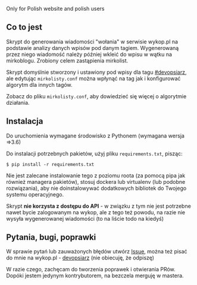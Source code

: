 Only for Polish website and polish users

## Co to jest

Skrypt do generowania wiadomości "wołania" w serwisie wykop.pl na podstawie analizy danych wpisów 
pod danym tagiem. Wygenerowaną przez niego wiadomość należy później wkleić do wpisu w wątku na mirkoblogu.
Zrobiony celem zastąpienia mirkolist.

Skrypt domyślnie stworzony i ustawiony pod wpisy dla tagu [#devopsiarz](https://www.wykop.pl/tag/devopsiarz/), 
ale edytując `mirkolisty.conf` można wpłynąć na tag jak i konfigurować algorytm dla innych tagów.

Zobacz do pliku `mirkolisty.conf`, aby dowiedzieć się więcej o algorytmie działania.

## Instalacja

Do uruchomienia wymagane środowisko z Pythonem (wymagana wersja =>3.6)

Do instalacji potrzebnych pakietów, użyj pliku `requirements.txt`, pisząc:
 
`$ pip install -r requirements.txt` 

Nie jest zalecane instalowanie tego z poziomu roota (za pomocą pipa jak również managera pakietów), 
stosuj dockera lub virtualenv (lub podobne rozwiązania), aby nie doinstalowywać dodatkowych bibliotek 
do Twojego systemu operacyjnego.

Skrypt **nie korzysta z dostępu do API** - w związku z tym nie jest potrzebne nawet bycie zalogowanym 
na wykop, ale z tego też powodu, na razie nie wysyła wygenerowanej wiadomości (to na liście todo na kiedyś)



## Pytania, bugi, poprawki

W sprawie pytań lub zauważonych błędów utwórz [Issue](https://github.com/mateusz-szczyrzyca/mirkolisty-wykop/issues), 
można też pisać do mnie na wykop.pl - [devopsiarz](https://www.wykop.pl/ludzie/devopsiarz/) (nie obiecuję, że odpiszę)

W razie czego, zachęcam do tworzenia poprawek i otwierania PRów. Dopóki jestem jedynym kontrybutorem, na bezczela 
merguję w mastera.